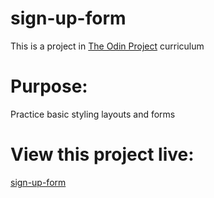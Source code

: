 # sign-up-form
This is a project in [The Odin Project](https://www.theodinproject.com/lessons/node-path-intermediate-html-and-css-sign-up-form) curriculum

# Purpose:
Practice basic styling layouts and forms

# View this project live:
[sign-up-form](https://vanquishi.github.io/sign-up-form/)

